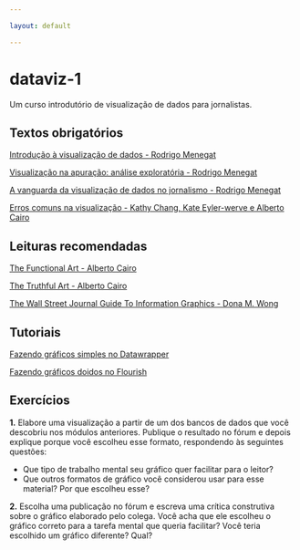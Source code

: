 ```yaml
---

layout: default

---
```


# dataviz-1
Um curso introdutório de visualização de dados para jornalistas.

## Textos obrigatórios

[Introdução à visualização de dados - Rodrigo Menegat](https://rodrigomenegat.github.io/dataviz-1/introducao-visualizacao-de-dados/)

[Visualização na apuração: análise exploratória - Rodrigo Menegat](https://rodrigomenegat.github.io/dataviz-1/visualizacao-analise-exploratoria/)

[A vanguarda da visualização de dados no jornalismo - Rodrigo Menegat](https://rodrigomenegat.github.io/dataviz-1/vanguarda-da-visualizacao-jornalistica)

[Erros comuns na visualização - Kathy Chang, Kate Eyler-werve e Alberto Cairo](https://rodrigomenegat.github.io/dataviz-1/erros-comuns)

## Leituras recomendadas

[The Functional Art - Alberto Cairo](https://www.amazon.com/Functional-Art-introduction-information-visualization/dp/0321834739)

[The Truthful Art - Alberto Cairo](https://www.amazon.com.br/Truthful-Art-Data-Charts-Communication/dp/0321934075)

[The Wall Street Journal Guide To Information Graphics - Dona M. Wong](https://www.saraiva.com.br/the-wall-street-journal-guide-to-information-graphics-the-dos-and-donts-of-presenting-7989439.html)


## Tutoriais

[Fazendo gráficos simples no Datawrapper](#)

[Fazendo gráficos doidos no Flourish]()

## Exercícios

**1.** Elabore uma visualização a partir de um dos bancos de dados que você descobriu nos módulos anteriores. Publique o resultado no fórum e depois explique porque você escolheu esse formato, respondendo às seguintes questões: 

  - Que tipo de trabalho mental seu gráfico quer facilitar para o leitor?
  - Que outros formatos de gráfico você considerou usar para esse material? Por que escolheu esse?

**2.** Escolha uma publicação no fórum e escreva uma crítica construtiva sobre o gráfico elaborado pelo colega. Você acha que ele escolheu o gráfico correto para a tarefa mental que queria facilitar? Você teria escolhido um gráfico diferente? Qual?

